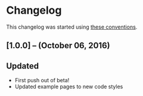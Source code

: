 # Changelog

This changelog was started using [these conventions](http://keepachangelog.com/).

## [1.0.0] – (October 06, 2016)

## Updated

  * First push out of beta!
  * Updated example pages to new code styles
